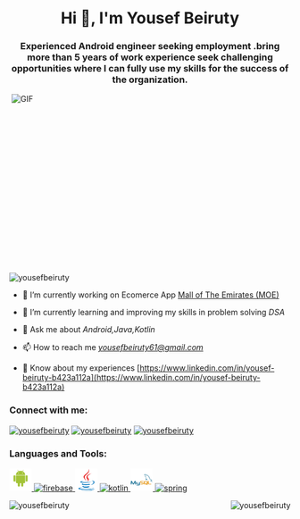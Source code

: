 <h1 align="center">Hi 👋, I'm Yousef Beiruty</h1>
<h3 align="center">Experienced Android engineer seeking employment .bring more than 5 years of work experience seek challenging opportunities where I can fully use my skills for the success of the organization.</h3>

  <img align="right" alt="GIF" src="https://github.com/abhisheknaiidu/abhisheknaiidu/blob/master/code.gif?raw=true" width="500" height="320" />
<p align="left"> <img src="https://komarev.com/ghpvc/?username=yousefbeiruty&label=Profile%20views&color=0e75b6&style=flat" alt="yousefbeiruty" /> </p>

- 🔭 I’m currently working on Ecomerce App [Mall of The Emirates (MOE)](https://play.google.com/store/apps/details?id=com.belongi.moe)

- 🌱 I’m currently learning and improving my skills in problem solving *DSA*

- 💬 Ask me about *Android,Java,Kotlin*

- 📫 How to reach me *yousefbeiruty61@gmail.com*

- 📄 Know about my experiences [https://www.linkedin.com/in/yousef-beiruty-b423a112a](https://www.linkedin.com/in/yousef-beiruty-b423a112a)

<h3 align="left">Connect with me:</h3>
<p align="left">
<a href="https://www.linkedin.com/in/yousef-beiruty-b423a112a" target="blank"><img align="center" src="https://raw.githubusercontent.com/rahuldkjain/github-profile-readme-generator/master/src/images/icons/Social/linked-in-alt.svg" alt="yousefbeiruty" height="30" width="40" /></a>
<a href="https://www.leetcode.com/yousefbeiruty61" target="blank"><img align="center" src="https://raw.githubusercontent.com/rahuldkjain/github-profile-readme-generator/master/src/images/icons/Social/leet-code.svg" alt="yousefbeiruty" height="30" width="40" /></a>
<a href="https://auth.geeksforgeeks.org/user/yousefbeiruty" target="blank"><img align="center" src="https://raw.githubusercontent.com/rahuldkjain/github-profile-readme-generator/master/src/images/icons/Social/geeks-for-geeks.svg" alt="yousefbeiruty" height="30" width="40" /></a>
</p>

<h3 align="left">Languages and Tools:</h3>
<p align="left"> <a href="https://developer.android.com" target="_blank" rel="noreferrer"> <img src="https://raw.githubusercontent.com/devicons/devicon/master/icons/android/android-original-wordmark.svg" alt="android" width="40" height="40"/> </a> <a href="https://firebase.google.com/" target="_blank" rel="noreferrer"> <img src="https://www.vectorlogo.zone/logos/firebase/firebase-icon.svg" alt="firebase" width="40" height="40"/> </a> <a href="https://www.java.com" target="_blank" rel="noreferrer"> <img src="https://raw.githubusercontent.com/devicons/devicon/master/icons/java/java-original.svg" alt="java" width="40" height="40"/> </a> <a href="https://kotlinlang.org" target="_blank" rel="noreferrer"> <img src="https://www.vectorlogo.zone/logos/kotlinlang/kotlinlang-icon.svg" alt="kotlin" width="40" height="40"/> </a> <a href="https://www.mysql.com/" target="_blank" rel="noreferrer"> <img src="https://raw.githubusercontent.com/devicons/devicon/master/icons/mysql/mysql-original-wordmark.svg" alt="mysql" width="40" height="40"/> </a> <a href="https://spring.io/" target="_blank" rel="noreferrer"> <img src="https://www.vectorlogo.zone/logos/springio/springio-icon.svg" alt="spring" width="40" height="40"/> </a> </p>

<p><img align="left" src="https://github-readme-stats.vercel.app/api/top-langs?username=yousefbeiruty&show_icons=true&locale=en&layout=compact" alt="yousefbeiruty" /></p>

<p>&nbsp;<img align="right" src="https://github-readme-stats.vercel.app/api?username=yousefbeiruty&show_icons=true&locale=en" alt="yousefbeiruty" /></p>



  



